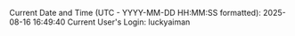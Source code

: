 Current Date and Time (UTC - YYYY-MM-DD HH:MM:SS formatted): 2025-08-16 16:49:40
Current User's Login: luckyaiman
